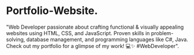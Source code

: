 # Portfolio-Website.
"Web Developer passionate about crafting functional &amp; visually appealing websites using HTML, CSS, and JavaScript. Proven skills in problem-solving, database management, and programming languages like C#, Java. Check out my portfolio for a glimpse of my work! 💻✨ #WebDeveloper".
